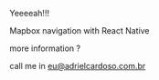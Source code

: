Yeeeeah!!!


Mapbox navigation with React Native 

more information ?

call me in eu@adrielcardoso.com.br
